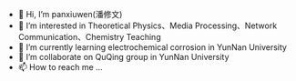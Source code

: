 - 👋 Hi, I’m panxiuwen(潘修文)
- 👀 I’m interested in Theoretical Physics、Media Processing、Network Communication、Chemistry Teaching
- 🌱 I’m currently learning electrochemical corrosion in YunNan University
- 💞️ I’m collaborate on QuQing group in YunNan University
- 📫 How to reach me ...
